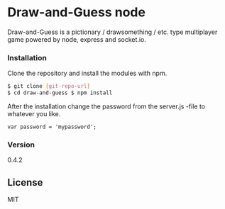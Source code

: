 # Draw-and-Guess node  
Draw-and-Guess is a pictionary / drawsomething / etc. type multiplayer game 
powered by node, express and socket.io.  

### Installation  

Clone the repository and install the modules with npm. 
```sh 
$ git clone [git-repo-url] 
$ cd draw-and-guess $ npm install 
```  

After the installation change the password from the server.js -file to whatever you like. 
``` 
var password = 'mypassword'; 
```  

### Version 
0.4.2  

License 
---- 
MIT
